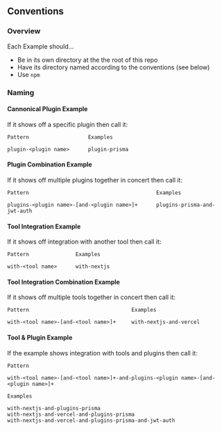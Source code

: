 ## Conventions

### Overview

Each Example should...

- Be in its own directory at the the root of this repo
- Have its directory named according to the conventions (see below)
- Use `npm`

### Naming

#### Cannonical Plugin Example

If it shows off a specific plugin then call it:

```
Pattern                   Examples

plugin-<plugin name>      plugin-prisma
```

#### Plugin Combination Example

If it shows off multiple plugins together in concert then call it:

```
Pattern                                         Examples

plugins-<plugin name>-[and-<plugin name>]+      plugins-prisma-and-jwt-auth
```

#### Tool Integration Example

If it shows off integration with another tool then call it:

```
Pattern               Examples

with-<tool name>      with-nextjs
```

#### Tool Integration Combination Example

If it shows off multiple tools together in concert then call it:

```
Pattern                                 Examples

with-<tool name>-[and-<tool name>]+     with-nextjs-and-vercel
```

#### Tool & Plugin Example

If the example shows integration with tools and plugins then call it:

```
Pattern

with-<tool name>-[and-<tool name>]+-and-plugins-<plugin name>-[and-<plugin name>]+

Examples

with-nextjs-and-plugins-prisma
with-nextjs-and-vercel-and-plugins-prisma
with-nextjs-and-vercel-and-plugins-prisma-and-jwt-auth
```
